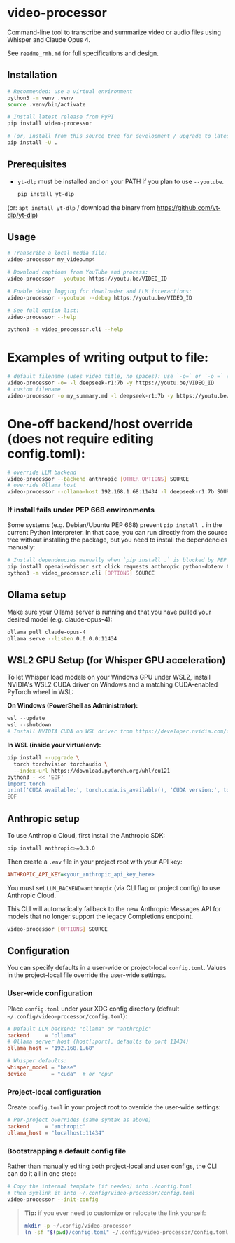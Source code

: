 # video-processor

Command-line tool to transcribe and summarize video or audio files using Whisper and Claude Opus  4.

See `readme_rmh.md` for full specifications and design.

## Installation

```bash
# Recommended: use a virtual environment
python3 -m venv .venv
source .venv/bin/activate

# Install latest release from PyPI
pip install video-processor

# (or, install from this source tree for development / upgrade to latest local changes)
pip install -U .
```

## Prerequisites


- `yt-dlp` must be installed and on your PATH if you plan to use `--youtube`.
  ```bash
  pip install yt-dlp
  ```
(or: `apt install yt-dlp` / download the binary from https://github.com/yt-dlp/yt-dlp)


## Usage

```bash
# Transcribe a local media file:
video-processor my_video.mp4

# Download captions from YouTube and process:
video-processor --youtube https://youtu.be/VIDEO_ID

# Enable debug logging for downloader and LLM interactions:
video-processor --youtube --debug https://youtu.be/VIDEO_ID

# See full option list:
video-processor --help

python3 -m video_processor.cli --help
```

# Examples of writing output to file:
```bash
# default filename (uses video title, no spaces): use `-o=` or `-o =` (equals/magic token)
video-processor -o= -l deepseek-r1:7b -y https://youtu.be/VIDEO_ID
# custom filename
video-processor -o my_summary.md -l deepseek-r1:7b -y https://youtu.be/VIDEO_ID
```
# One-off backend/host override (does not require editing config.toml):
```bash
# override LLM backend
video-processor --backend anthropic [OTHER_OPTIONS] SOURCE
# override Ollama host
video-processor --ollama-host 192.168.1.68:11434 -l deepseek-r1:7b SOURCE

```

### If install fails under PEP   668 environments

Some systems (e.g. Debian/Ubuntu PEP   668) prevent `pip install .` in the current Python interpreter.
In that case, you can run directly from the source tree without installing the package,
but you need to install the dependencies manually:
```bash
# Install dependencies manually when `pip install .` is blocked by PEP   668
pip install openai-whisper srt click requests anthropic python-dotenv tomli yt-dlp
python3 -m video_processor.cli [OPTIONS] SOURCE
```

## Ollama setup

Make sure your Ollama server is running and that you have pulled your desired model (e.g. claude-opus-4):

```bash
ollama pull claude-opus-4
ollama serve --listen 0.0.0.0:11434
```

## WSL2 GPU Setup (for Whisper GPU acceleration)

To let Whisper load models on your Windows GPU under WSL2, install NVIDIA's WSL2 CUDA driver on Windows and a matching CUDA-enabled PyTorch wheel in WSL:

**On Windows (PowerShell as Administrator):**
```powershell
wsl --update
wsl --shutdown
# Install NVIDIA CUDA on WSL driver from https://developer.nvidia.com/cuda/wsl
```

**In WSL (inside your virtualenv):**
```bash
pip install --upgrade \
  torch torchvision torchaudio \
  --index-url https://download.pytorch.org/whl/cu121
python3 - << 'EOF'
import torch
print('CUDA available:', torch.cuda.is_available(), 'CUDA version:', torch.version.cuda)
EOF
```

## Anthropic setup

To use Anthropic Cloud, first install the Anthropic SDK:
```bash
pip install anthropic>=0.3.0
```
Then create a `.env` file in your project root with your API key:
```ini
ANTHROPIC_API_KEY=<your_anthropic_api_key_here>
```
You must set `LLM_BACKEND=anthropic` (via CLI flag or project config) to use Anthropic Cloud.

This CLI will automatically fallback to the new Anthropic Messages API for models that no longer support the legacy Completions endpoint.
```bash
video-processor [OPTIONS] SOURCE
```

## Configuration

You can specify defaults in a user-wide or project-local `config.toml`. Values in the project-local file override the user-wide settings.

### User-wide configuration

Place `config.toml` under your XDG config directory (default `~/.config/video-processor/config.toml`):

```toml
# Default LLM backend: "ollama" or "anthropic"
backend     = "ollama"
# Ollama server host (host[:port], defaults to port 11434)
ollama_host = "192.168.1.68"

# Whisper defaults:
whisper_model = "base"
device        = "cuda"  # or "cpu"
```

### Project-local configuration

Create `config.toml` in your project root to override the user-wide settings:

```toml
# Per-project overrides (same syntax as above)
backend     = "anthropic"
ollama_host = "localhost:11434"
```

### Bootstrapping a default config file

Rather than manually editing both project-local and user configs, the CLI can do it all in one step:

```bash
# Copy the internal template (if needed) into ./config.toml
# then symlink it into ~/.config/video-processor/config.toml
video-processor --init-config
```

> **Tip:** if you ever need to customize or relocate the link yourself:
>
> ```bash
> mkdir -p ~/.config/video-processor
> ln -sf "$(pwd)/config.toml" ~/.config/video-processor/config.toml
> ```
